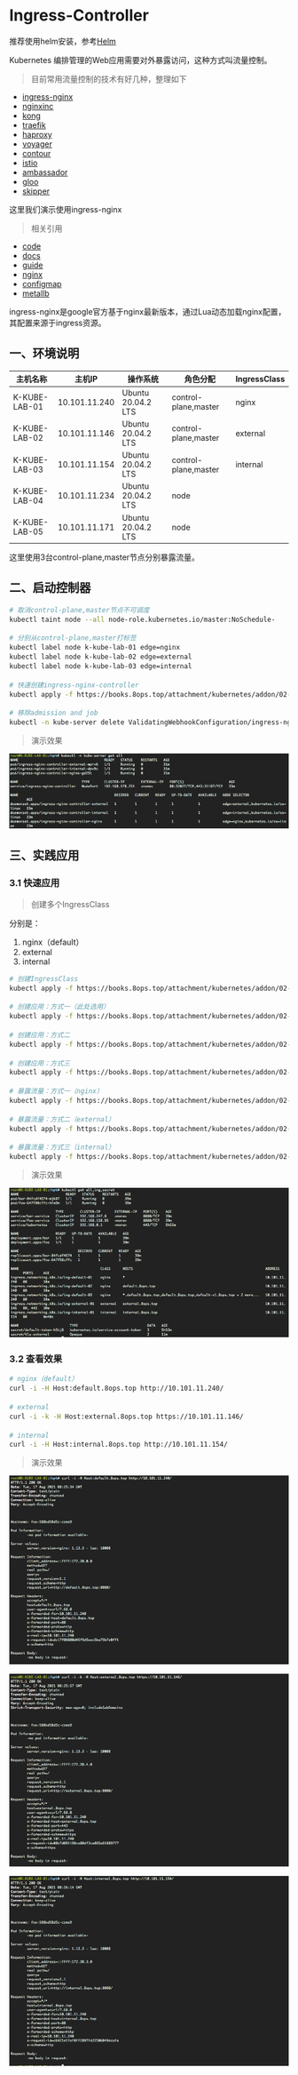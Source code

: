 # Ingress-Controller

推荐使用helm安装，参考[Helm](05-helm.md)



Kubernetes 编排管理的Web应用需要对外暴露访问，这种方式叫流量控制。

> 目前常用流量控制的技术有好几种，整理如下

- [ingress-nginx](https://github.com/kubernetes/ingress-nginx)
- [nginxinc](https://github.com/nginxinc/kubernetes-ingress)
- [kong](https://github.com/Kong/kubernetes-ingress-controller)
- [traefik](https://github.com/containous/traefik)
- [haproxy](https://github.com/jcmoraisjr/haproxy-ingress)
- [voyager](https://github.com/appscode/voyager)
- [contour](https://github.com/heptio/contour)
- [istio](https://istio.io/docs/tasks/traffic-management/ingress)
- [ambassador](https://github.com/datawire/ambassador)
- [gloo](https://github.com/solo-io/gloo)
- [skipper](https://github.com/zalando/skipper)



这里我们演示使用ingress-nginx

> 相关引用

- [code](http://github.com/kubernetes/ingress-nginx)
- [docs](https://kind.sigs.k8s.io/docs/user/ingress/#ingress-nginx)
- [guide](https://kubernetes.io/zh/docs/concepts/services-networking/ingress/)
- [nginx](https://docs.nginx.com/nginx-ingress-controller/installation/running-multiple-ingress-controllers/)
- [configmap](https://kubernetes.github.io/ingress-nginx/user-guide/nginx-configuration/configmap/)
- [metallb](https://metallb.universe.tf/)



ingress-nginx是google官方基于nginx最新版本，通过Lua动态加载nginx配置，其配置来源于ingress资源。



## 一、环境说明

| 主机名称      | 主机IP        | 操作系统           | 角色分配             | IngressClass |
| ------------- | ------------- | ------------------ | -------------------- | ------------ |
| K-KUBE-LAB-01 | 10.101.11.240 | Ubuntu 20.04.2 LTS | control-plane,master | nginx        |
| K-KUBE-LAB-02 | 10.101.11.146 | Ubuntu 20.04.2 LTS | control-plane,master | external     |
| K-KUBE-LAB-03 | 10.101.11.154 | Ubuntu 20.04.2 LTS | control-plane,master | internal     |
| K-KUBE-LAB-04 | 10.101.11.234 | Ubuntu 20.04.2 LTS | node                 |              |
| K-KUBE-LAB-05 | 10.101.11.171 | Ubuntu 20.04.2 LTS | node                 |              |

这里使用3台control-plane,master节点分别暴露流量。



## 二、启动控制器

```bash
# 取消control-plane,master节点不可调度
kubectl taint node --all node-role.kubernetes.io/master:NoSchedule-

# 分别从control-plane,master打标签
kubectl label node k-kube-lab-01 edge=nginx
kubectl label node k-kube-lab-02 edge=external
kubectl label node k-kube-lab-03 edge=internal

# 快速创建ingress-nginx-controller
kubectl apply -f https://books.8ops.top/attachment/kubernetes/addon/02-ingress-controller.yaml

# 移除admission and job
kubectl -n kube-server delete ValidatingWebhookConfiguration/ingress-nginx-admission job.batch/ingress-nginx-admission-create job.batch/ingress-nginx-admission-patch service/ingress-nginx-controller-admission
```



> 演示效果

![启动控制器](../images/kubernetes/screen/04-09.png)



## 三、实践应用

### 3.1 快速应用

> 创建多个IngressClass

分别是：

1. nginx（default）
2. external
3. internal

```bash
# 创建IngressClass
kubectl apply -f https://books.8ops.top/attachment/kubernetes/addon/02-ingress-controller/01-ingressclass.yaml

# 创建应用：方式一（此处选用）
kubectl apply -f https://books.8ops.top/attachment/kubernetes/addon/02-ingress-controller/02-app-echoserver.yaml

# 创建应用：方式二
kubectl apply -f https://books.8ops.top/attachment/kubernetes/addon/02-ingress-controller/02-app-http-echo.yaml

# 创建应用：方式三
kubectl apply -f https://books.8ops.top/attachment/kubernetes/addon/02-ingress-controller/02-app-nginx.yaml

# 暴露流量：方式一（nginx）
kubectl apply -f https://books.8ops.top/attachment/kubernetes/addon/02-ingress-controller/03-ing-default.yaml

# 暴露流量：方式二（external）
kubectl apply -f https://books.8ops.top/attachment/kubernetes/addon/02-ingress-controller/04-ing-external.yaml

# 暴露流量：方式三（internal）
kubectl apply -f https://books.8ops.top/attachment/kubernetes/addon/02-ingress-controller/05-ing-internal.yaml
```



> 演示效果

![快速应用](../images/kubernetes/screen/04-10.png)



### 3.2 查看效果

```bash
# nginx（default）
curl -i -H Host:default.8ops.top http://10.101.11.240/

# external
curl -i -k -H Host:external.8ops.top https://10.101.11.146/

# internal
curl -i -H Host:internal.8ops.top http://10.101.11.154/
```



> 演示效果

![缺省访问](../images/kubernetes/screen/04-13.png)



![access external](../images/kubernetes/screen/04-14.png)



![access internal](../images/kubernetes/screen/04-15.png)



